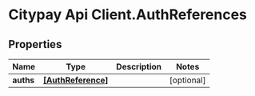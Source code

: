 # Citypay Api Client.AuthReferences

## Properties

Name | Type | Description | Notes
------------ | ------------- | ------------- | -------------
**auths** | [**[AuthReference]**](AuthReference.md) |  | [optional] 


